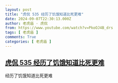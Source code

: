 ```yaml
---
layout: post
title: "虎侃 535 经历了饥饿知道比死更难"
date: 2024-09-07T22:30:13.000Z
author: 老虎庙 · 虎侃
from: https://www.youtube.com/watch?v=PkoOJ4B_drs
tags: [ 老虎庙 ]
comments: True
categories: [ 老虎庙 ]
---
```

<!--1725748213000-->
[虎侃 535 经历了饥饿知道比死更难](https://www.youtube.com/watch?v=PkoOJ4B_drs)
------

<div>
经历了饥饿知道比死更难
</div>
